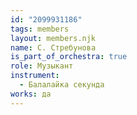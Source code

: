 ```yaml
---
id: "2099931186"
tags: members
layout: members.njk
name: С. Стребунова
is_part_of_orchestra: true
role: Музыкант
instrument:
  - Балалайка секунда
works: да
---
```

